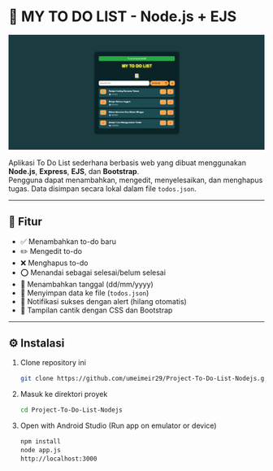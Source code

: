 # 📝 MY TO DO LIST - Node.js + EJS

![image alt](https://github.com/umeimeir29/Project-To-Do-List-Nodejs/blob/a31a216c8efb1e5a850731dc55bd59382d88ce62/todo-list.png)

Aplikasi To Do List sederhana berbasis web yang dibuat menggunakan **Node.js**, **Express**, **EJS**, dan **Bootstrap**.  
Pengguna dapat menambahkan, mengedit, menyelesaikan, dan menghapus tugas. Data disimpan secara lokal dalam file `todos.json`.

---

## 🚀 Fitur

- ✅ Menambahkan to-do baru
- ✏️ Mengedit to-do
- ❌ Menghapus to-do
- ⭕ Menandai sebagai selesai/belum selesai
- 📅 Menambahkan tanggal (dd/mm/yyyy)
- 💾 Menyimpan data ke file (`todos.json`)
- 💬 Notifikasi sukses dengan alert (hilang otomatis)
- 🎨 Tampilan cantik dengan CSS dan Bootstrap


---

## ⚙️ Instalasi

1. Clone repository ini  
   ```bash
   git clone https://github.com/umeimeir29/Project-To-Do-List-Nodejs.git
2. Masuk ke direktori proyek
   ```bash
   cd Project-To-Do-List-Nodejs
3. Open with Android Studio
   (Run app on emulator or device)
   ```bash
   npm install
   node app.js
   http://localhost:3000
